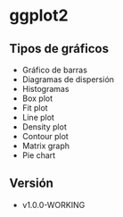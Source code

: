 # ggplot2

## Tipos de gráficos

* Gráfico de barras
* Diagramas de dispersión
* Histogramas
* Box plot
* Fit plot
* Line plot
* Density plot
* Contour plot
* Matrix graph
* Pie chart

## Versión
* v1.0.0-WORKING
